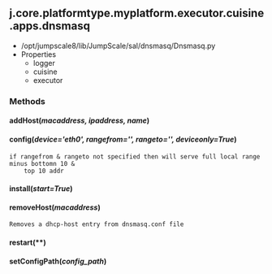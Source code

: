<!-- toc -->
## j.core.platformtype.myplatform.executor.cuisine.apps.dnsmasq

- /opt/jumpscale8/lib/JumpScale/sal/dnsmasq/Dnsmasq.py
- Properties
    - logger
    - cuisine
    - executor

### Methods

#### addHost(*macaddress, ipaddress, name*) 

#### config(*device='eth0', rangefrom='', rangeto='', deviceonly=True*) 

```
if rangefrom & rangeto not specified then will serve full local range minus bottomn 10 &
    top 10 addr

```

#### install(*start=True*) 

#### removeHost(*macaddress*) 

```
Removes a dhcp-host entry from dnsmasq.conf file

```

#### restart(**) 

#### setConfigPath(*config_path*) 


